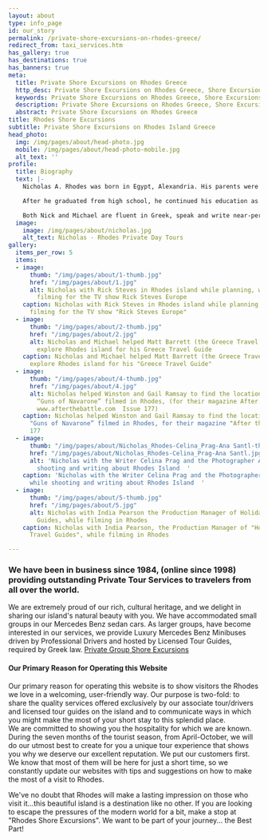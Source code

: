 ```yaml
---
layout: about
type: info_page
id: our_story
permalink: /private-shore-excursions-on-rhodes-greece/
redirect_from: taxi_services.htm
has_gallery: true
has_destinations: true
has_banners: true
meta:
  title: Private Shore Excursions on Rhodes Greece
  http_desc: Private Shore Excursions on Rhodes Greece, Shore Excursions on Rhodes Island Greece
  keywords: Private Shore Excursions on Rhodes Greece, Shore Excursions on Rhodes Island Greece
  description: Private Shore Excursions on Rhodes Greece, Shore Excursions on Rhodes Island Greece
  abstract: Private Shore Excursions on Rhodes Greece 
title: Rhodes Shore Excursions
subtitle: Private Shore Excursions on Rhodes Island Greece
head_photo:
  img: /img/pages/about/head-photo.jpg
  mobile: /img/pages/about/head-photo-mobile.jpg
  alt_text: ''
profile:
  title: Biography
  text: |-
    Nicholas A. Rhodes was born in Egypt, Alexandria. His parents were Greek, from the big "Greek Community of Alexandria".

    After he graduated from high school, he continued his education as a programming and systems designer while his brother Michael was finishing at the Tourism College in Cairo. After graduating, both brothers moved to Athens for few years and eventually settled on the beautiful island of Rhodes where they became involved with the ever-growing tourism industry. Nick found enough time to marry and produce two adorable children - one son and one daughter. Nick and Michael now run a professional and successful private tours business.

    Both Nick and Michael are fluent in Greek, speak and write near-perfect English and Arabic, speak comprehensible Spanish, German, and Italian, and can even manage a bit of French---enough for basic conversation.
  image:
    image: /img/pages/about/nicholas.jpg
    alt_text: Nicholas - Rhodes Private Day Tours
gallery:
  items_per_row: 5
  items:
  - image:
      thumb: "/img/pages/about/1-thumb.jpg"
      href: "/img/pages/about/1.jpg"
      alt: Nicholas with Rick Steves in Rhodes island while planning, writing and
        filming for the TV show Rick Steves Europe
    caption: Nicholas with Rick Steves in Rhodes island while planning, writing and
      filming for the TV show "Rick Steves Europe"
  - image:
      thumb: "/img/pages/about/2-thumb.jpg"
      href: "/img/pages/about/2.jpg"
      alt: Nicholas and Michael helped Matt Barrett (the Greece Travel Expert) to
        explore Rhodes island for his Greece Travel Guide
    caption: Nicholas and Michael helped Matt Barrett (the Greece Travel Expert) to
      explore Rhodes island for his "Greece Travel Guide"
  - image:
      thumb: "/img/pages/about/4-thumb.jpg"
      href: "/img/pages/about/4.jpg"
      alt: Nicholas helped Winston and Gail Ramsay to find the locations where the
        “Guns of Navarone” filmed in Rhodes, (for their magazine After the Battle
        www.afterthebattle.com  Issue 177)
    caption: Nicholas helped Winston and Gail Ramsay to find the locations where the
      "Guns of Navarone” filmed in Rhodes, for their magazine "After the Battle" Issue
      177
  - image:
      thumb: "/img/pages/about/Nicholas_Rhodes-Celina_Prag-Ana Santl-thumb.jpg"
      href: "/img/pages/about/Nicholas_Rhodes-Celina_Prag-Ana Santl.jpg"
      alt: 'Nicholas with the Writer Celina Prag and the Photographer Ana Santl, while
        shooting and writing about Rhodes Island  '
    caption: 'Nicholas with the Writer Celina Prag and the Photographer Ana Santl,
      while shooting and writing about Rhodes Island  '
  - image:
      thumb: "/img/pages/about/5-thumb.jpg"
      href: "/img/pages/about/5.jpg"
      alt: Nicholas with India Pearson the Production Manager of Holiday Extras Travel
        Guides, while filming in Rhodes
    caption: Nicholas with India Pearson, the Production Manager of "Holiday Extras
      Travel Guides", while filming in Rhodes

---
```

### We have been in business since 1984, (online since 1998) providing outstanding Private Tour Services to travelers from all over the world.

We are extremely proud of our rich, cultural heritage, and we delight in sharing our island's natural beauty with you. We have accommodated small groups in our Mercedes Benz sedan cars. As larger groups, have become interested in our services, we provide Luxury Mercedes Benz Minibuses driven by Professional Drivers and hosted by Licensed Tour Guides, required by Greek law. [Private Group Shore Excursions](/groups/)

#### Our Primary Reason for Operating this Website

Our primary reason for operating this website is to show visitors the Rhodes we love in a welcoming, user-friendly way. Our purpose is two-fold: to share the quality services offered exclusively by our associate tour/drivers and licensed tour guides on the island and to communicate ways in which you might make the most of your short stay to this splendid place.\
We are committed to showing you the hospitality for which we are known. During the seven months of the tourist season, from April-October, we will do our utmost best to create for you a unique tour experience that shows you why we deserve our excellent reputation. We put our customers first. We know that most of them will be here for just a short time, so we constantly update our websites with tips and suggestions on how to make the most of a visit to Rhodes.

We've no doubt that Rhodes will make a lasting impression on those who visit it...this beautiful island is a destination like no other. If you are looking to escape the pressures of the modern world for a bit, make a stop at "Rhodes Shore Excursions". We want to be part of your journey... the Best Part!